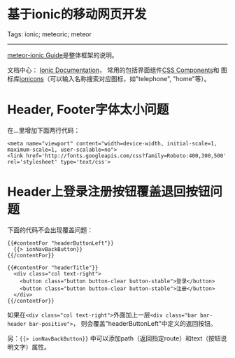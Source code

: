 # 基于ionic的移动网页开发
Tags: ionic; meteoric; meteor

------

[meteor-ionic Guide](https://github.com/meteoric/meteor-ionic/blob/master/GUIDE.md)是整体框架的说明。

文档中心：
[Ionic Documentation](http://ionicframework.com/docs/)，
常用的包括界面组件[CSS Components](http://ionicframework.com/docs/components/)和
图标库[ionicons](http://ionicons.com/)（可以输入名称搜索对应图标，如"telephone", "home"等）。

# Header, Footer字体太小问题

在<head>...</head>里增加下面两行代码：

    <meta name="viewport" content="width=device-width, initial-scale=1, maximum-scale=1, user-scalable=no">
    <link href='http://fonts.googleapis.com/css?family=Roboto:400,300,500' rel='stylesheet' type='text/css'>

# Header上登录注册按钮覆盖退回按钮问题

下面的代码不会出现覆盖问题：

    {{#contentFor "headerButtonLeft"}}
      {{> ionNavBackButton}}
    {{/contentFor}}

    {{#contentFor "headerTitle"}}
      <div class="col text-right">
        <button class="button button-clear button-stable">登录</button>
        <button class="button button-clear button-stable">注册</button>
      </div>
    {{/contentFor}}

如果在`<div class="col text-right">`外面加上一层`<div class="bar bar-header bar-positive">`，
则会覆盖"headerButtonLeft"中定义的返回按钮。

另：`{{> ionNavBackButton}}` 中可以添加path（返回指定route）和text（按钮说明文字）属性。
